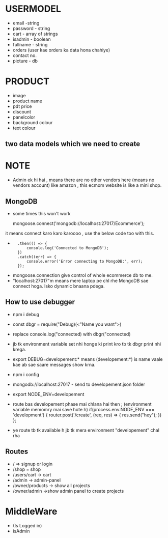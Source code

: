 # USERMODEL 
- email -string
- password - string
- cart - array of strings
- isadmin - boolean
- fullname - string
- orders (user kae orders ka data hona chahiye)
- contact no.
- picture - db


# PRODUCT
- image
- product name
- pdt price
- discount
- panelcolor
- background colour
- text colour


## two data models which we need to create

# NOTE 
- Admin ek hi hai , means there are no other vendors here (means no vendors account) like amazon , this ecmom website is like a mini shop.

## MongoDB
-   some times this won't work 

     mongoose.connect('mongodb://localhost:27017/Ecommerce'); 
 
it means connect karo karo karoooo , use the below code too with this.

-       .then(() => {
            console.log('Connected to MongoDB');
        })
        .catch((err) => {
            console.error('Error connecting to MongoDB:', err);
        }); 

- mongoose.connection give control of whole ecommerce db to me.
- "localhost:27017"m means mere laptop pe chl rhe MongoDB sae connect hoga. Isko dynamic bnaana pdega.

## How to use debugger
-   npm i debug

-  const dbgr = require("Debug)(<"Name you want">)

- replace console.log("connected) with dbgr("connected)

- jb tk environment variable set nhi honge ki print kro tb tk dbgr print nhi krega.

-  export DEBUG=developement:*  means (developement:*) is name vaale kae ab sae saare messages show krna. 

- npm i config

-  mongodb://localhost:27017 - send to developement.json folder

- export NODE_ENV=developement

- route bas developement phase mai chlana hai then ; (environment variable memomry mai save hote h)
                 if(process.env.NODE_ENV === 'development') {
                     router.post('/create', (req, res) => {
                     res.send("hey");
                    })
                };

 - ye route tb tk available h jb tk mera environment "developement" chal rha 


 ## Routes

 - / => signup or login 
 - /shop = shop 
 - /users/cart -> cart
 - /admin -> admin-panel
 - /owner/products -> show all projects
 - /owner/admin ->show admin panel to create projects

# MiddleWare 
 
 - (Is Logged in)
 - isAdmin
   

